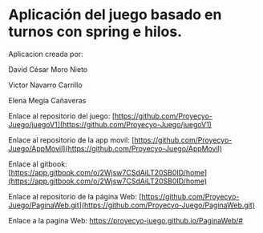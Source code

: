 # Aplicación del juego basado en turnos con spring e hilos.

Aplicacion creada por:

David César Moro Nieto

Victor Navarro Carrillo

Elena Megía Cañaveras

Enlace al repositorio del juego: [https://github.com/Proyecyo-Juego/juegoV1](https://github.com/Proyecyo-Juego/juegoV1)

Enlace al repositorio de la app movil: [https://github.com/Proyecyo-Juego/AppMovil](https://github.com/Proyecyo-Juego/AppMovil)

Enlace al gitbook: [https://app.gitbook.com/o/2Wjsw7CSdAiLT20SB0ID/home](https://app.gitbook.com/o/2Wjsw7CSdAiLT20SB0ID/home)

Enlace al repositorio de la página Web: [https://github.com/Proyecyo-Juego/PaginaWeb.git](https://github.com/Proyecyo-Juego/PaginaWeb.git)

Enlace a la pagina Web: https://proyecyo-juego.github.io/PaginaWeb/#

